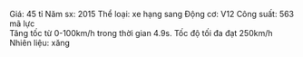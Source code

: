 Giá: 45 tỉ 
Năm sx: 2015
Thể loại: xe hạng sang 
Động cơ: V12
Công suất: 563 mã lực   
Tăng tốc từ 0-100km/h trong thời gian 4.9s. Tốc độ tối đa đạt 250km/h
Nhiên liệu: xăng